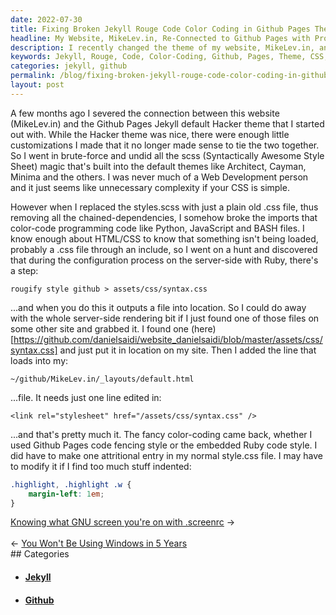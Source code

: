 ```yaml
---
date: 2022-07-30
title: Fixing Broken Jekyll Rouge Code Color Coding in Github Pages Theme
headline: My Website, MikeLev.in, Re-Connected to Github Pages with Proper Color-Coding
description: I recently changed the theme of my website, MikeLev.in, and had to make some tweaks to get the programming code color-coding working properly. After some research, I found the .css file I needed and made one entry in my style.css file. With these changes, the fancy color-coding is now working on my website.
keywords: Jekyll, Rouge, Code, Color-Coding, Github, Pages, Theme, CSS, Website, MikeLev.in, Hacker, Styles.scss, Imports, Fancy
categories: jekyll, github
permalink: /blog/fixing-broken-jekyll-rouge-code-color-coding-in-github-pages-theme/
layout: post
---
```



A few months ago I severed the connection between this website (MikeLev.in) and
the Github Pages Jekyll default Hacker theme that I started out with. While the
Hacker theme was nice, there were enough little customizations I made that it
no longer made sense to tie the two together. So I went in brute-force and
undid all the scss (Syntactically Awesome Style Sheet) magic that's built into
the default themes like Architect, Cayman, Minima and the others. I was never
much of a Web Development person and it just seems like unnecessary complexity
if your CSS is simple.

However when I replaced the styles.scss with just a plain old .css file, thus
removing all the chained-dependencies, I somehow broke the imports that
color-code programming code like Python, JavaScript and BASH files. I know
enough about HTML/CSS to know that something isn't being loaded, probably a
.css file through an include, so I went on a hunt and discovered that during
the configuration process on the server-side with Ruby, there's a step:

    rougify style github > assets/css/syntax.css

...and when you do this it outputs a file into location. So I could do away
with the whole server-side rendering bit if I just found one of those files on
some other site and grabbed it. I found one
(here)[https://github.com/danielsaidi/website_danielsaidi/blob/master/assets/css/syntax.css]
and just put it in location on my site. Then I added the line that loads into
my:

    ~/github/MikeLev.in/_layouts/default.html

...file. It needs just one line edited in:

    <link rel="stylesheet" href="/assets/css/syntax.css" />

...and that's pretty much it. The fancy color-coding came back, whether I used
Github Pages code fencing style or the embedded Ruby code style. I did have to
make one attritional entry in my normal style.css file. I may have to modify it
if I find too much stuff indented:

```css
.highlight, .highlight .w {
    margin-left: 1em;
}
```


<div class="post-nav"><div class="post-nav-next"><a href="/blog/knowing-what-gnu-screen-you-re-on-with-screenrc">Knowing what GNU screen you're on with .screenrc</a><span class="arrow">&nbsp;&rarr;</span></div> &nbsp; <div class="post-nav-prev"><span class="arrow">&larr;&nbsp;</span><a href="/blog/you-won-t-be-using-windows-in-5-years">You Won't Be Using Windows in 5 Years</a></div></div>
## Categories

<ul>
<li><h4><a href='/jekyll/'>Jekyll</a></h4></li>
<li><h4><a href='/github/'>Github</a></h4></li></ul>